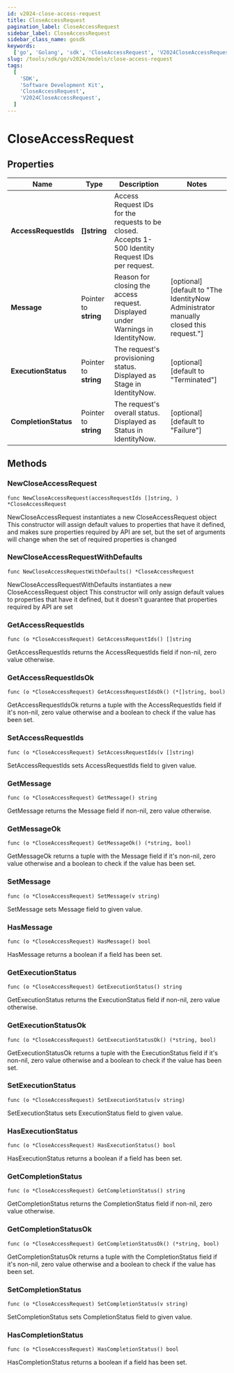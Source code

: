 ```yaml
---
id: v2024-close-access-request
title: CloseAccessRequest
pagination_label: CloseAccessRequest
sidebar_label: CloseAccessRequest
sidebar_class_name: gosdk
keywords:
  ['go', 'Golang', 'sdk', 'CloseAccessRequest', 'V2024CloseAccessRequest']
slug: /tools/sdk/go/v2024/models/close-access-request
tags:
  [
    'SDK',
    'Software Development Kit',
    'CloseAccessRequest',
    'V2024CloseAccessRequest',
  ]
---
```


# CloseAccessRequest

## Properties

| Name | Type | Description | Notes |
| --- | --- | --- | --- |
| **AccessRequestIds** | **[]string** | Access Request IDs for the requests to be closed. Accepts 1-500 Identity Request IDs per request. |
| **Message** | Pointer to **string** | Reason for closing the access request. Displayed under Warnings in IdentityNow. | [optional] [default to "The IdentityNow Administrator manually closed this request."] |
| **ExecutionStatus** | Pointer to **string** | The request's provisioning status. Displayed as Stage in IdentityNow. | [optional] [default to "Terminated"] |
| **CompletionStatus** | Pointer to **string** | The request's overall status. Displayed as Status in IdentityNow. | [optional] [default to "Failure"] |

## Methods

### NewCloseAccessRequest

`func NewCloseAccessRequest(accessRequestIds []string, ) *CloseAccessRequest`

NewCloseAccessRequest instantiates a new CloseAccessRequest object This constructor will assign default values to properties that have it defined, and makes sure properties required by API are set, but the set of arguments will change when the set of required properties is changed

### NewCloseAccessRequestWithDefaults

`func NewCloseAccessRequestWithDefaults() *CloseAccessRequest`

NewCloseAccessRequestWithDefaults instantiates a new CloseAccessRequest object This constructor will only assign default values to properties that have it defined, but it doesn't guarantee that properties required by API are set

### GetAccessRequestIds

`func (o *CloseAccessRequest) GetAccessRequestIds() []string`

GetAccessRequestIds returns the AccessRequestIds field if non-nil, zero value otherwise.

### GetAccessRequestIdsOk

`func (o *CloseAccessRequest) GetAccessRequestIdsOk() (*[]string, bool)`

GetAccessRequestIdsOk returns a tuple with the AccessRequestIds field if it's non-nil, zero value otherwise and a boolean to check if the value has been set.

### SetAccessRequestIds

`func (o *CloseAccessRequest) SetAccessRequestIds(v []string)`

SetAccessRequestIds sets AccessRequestIds field to given value.

### GetMessage

`func (o *CloseAccessRequest) GetMessage() string`

GetMessage returns the Message field if non-nil, zero value otherwise.

### GetMessageOk

`func (o *CloseAccessRequest) GetMessageOk() (*string, bool)`

GetMessageOk returns a tuple with the Message field if it's non-nil, zero value otherwise and a boolean to check if the value has been set.

### SetMessage

`func (o *CloseAccessRequest) SetMessage(v string)`

SetMessage sets Message field to given value.

### HasMessage

`func (o *CloseAccessRequest) HasMessage() bool`

HasMessage returns a boolean if a field has been set.

### GetExecutionStatus

`func (o *CloseAccessRequest) GetExecutionStatus() string`

GetExecutionStatus returns the ExecutionStatus field if non-nil, zero value otherwise.

### GetExecutionStatusOk

`func (o *CloseAccessRequest) GetExecutionStatusOk() (*string, bool)`

GetExecutionStatusOk returns a tuple with the ExecutionStatus field if it's non-nil, zero value otherwise and a boolean to check if the value has been set.

### SetExecutionStatus

`func (o *CloseAccessRequest) SetExecutionStatus(v string)`

SetExecutionStatus sets ExecutionStatus field to given value.

### HasExecutionStatus

`func (o *CloseAccessRequest) HasExecutionStatus() bool`

HasExecutionStatus returns a boolean if a field has been set.

### GetCompletionStatus

`func (o *CloseAccessRequest) GetCompletionStatus() string`

GetCompletionStatus returns the CompletionStatus field if non-nil, zero value otherwise.

### GetCompletionStatusOk

`func (o *CloseAccessRequest) GetCompletionStatusOk() (*string, bool)`

GetCompletionStatusOk returns a tuple with the CompletionStatus field if it's non-nil, zero value otherwise and a boolean to check if the value has been set.

### SetCompletionStatus

`func (o *CloseAccessRequest) SetCompletionStatus(v string)`

SetCompletionStatus sets CompletionStatus field to given value.

### HasCompletionStatus

`func (o *CloseAccessRequest) HasCompletionStatus() bool`

HasCompletionStatus returns a boolean if a field has been set.
